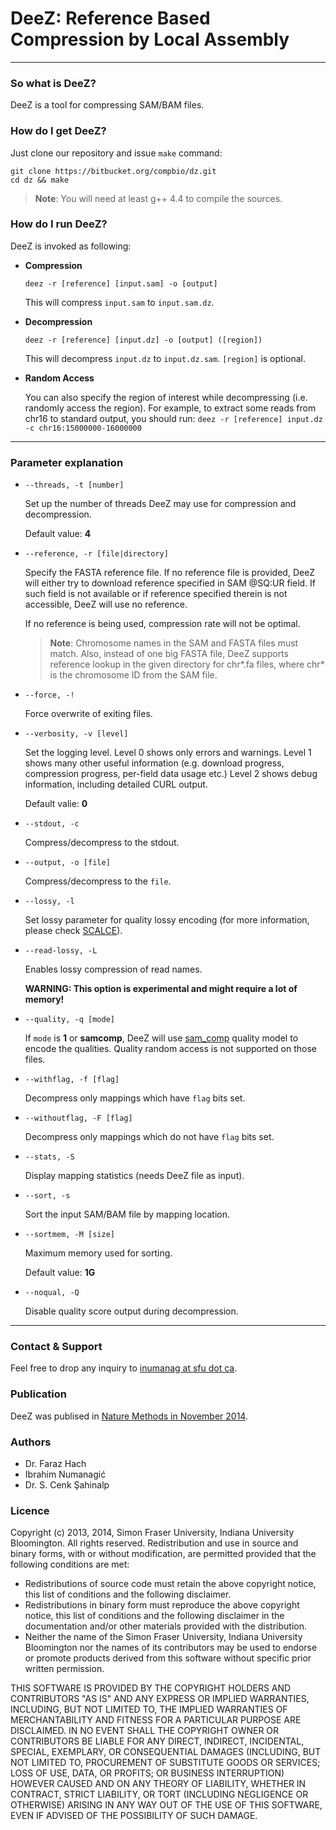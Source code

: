 **DeeZ**: Reference Based Compression by Local Assembly
===================

---

### So what is DeeZ?
DeeZ is a tool for compressing SAM/BAM files.

### How do I get DeeZ?
Just clone our repository and issue `make` command:
```
git clone https://bitbucket.org/compbio/dz.git
cd dz && make
```
> **Note**: You will need at least g++ 4.4 to compile the sources.

### How do I run DeeZ?
DeeZ is invoked as following:

- **Compression**

	`deez -r [reference] [input.sam] -o [output]`

	This will compress `input.sam` to `input.sam.dz`.

- **Decompression**

	`deez -r [reference] [input.dz] -o [output] ([region])`

	This will decompress `input.dz` to `input.dz.sam`. `[region]` is optional.

-  **Random Access**

	You can also specify the region of interest while decompressing (i.e. randomly access the region). For example, to extract some reads from chr16 to standard output, you should run:
	`deez -r [reference] input.dz  -c chr16:15000000-16000000`

---

### Parameter explanation

- `--threads, -t [number]`

	Set up the number of threads DeeZ may use for compression and decompression.

	Default value: **4**

- `--reference, -r [file|directory]`

	Specify the FASTA reference file.
	If no reference file is provided, DeeZ will either try to download
	reference specified in SAM @SQ:UR field. If such field is not
	available or if reference specified therein is not accessible, 
	DeeZ will use no reference. 

	If no reference is being used, compression rate will not be optimal.

	> **Note**: Chromosome names in the SAM and FASTA files must match. Also, instead of one big FASTA file, DeeZ supports reference lookup in the given directory for chr\*.fa files, where chr\* is the chromosome ID from the SAM file.

- `--force, -!`
	
	Force overwrite of exiting files.

- `--verbosity, -v [level]`
	
	Set the logging level. 
	Level 0 shows only errors and warnings.
	Level 1 shows many other useful information (e.g. download progress,
		compression progress, per-field data usage etc.)
	Level 2 shows debug information, including detailed CURL output.

	Default valie: **0**

- `--stdout, -c`

	Compress/decompress to the stdout.

- `--output, -o [file]`
	
	Compress/decompress to the `file`.

- `--lossy, -l`

	Set lossy parameter for quality lossy encoding (for more information, please check [SCALCE][1]).

- `--read-lossy, -L`

	Enables lossy compression of read names. 

	**WARNING: This option is experimental and might require a lot of memory!**

- `--quality, -q [mode]`

	If `mode` is **1** or **samcomp**, DeeZ will use [sam_comp][2] quality model to encode the qualities. Quality random access is not supported on those files. 

- `--withflag, -f [flag]`

	Decompress only mappings which have `flag` bits set.

- `--withoutflag, -F [flag]`

	Decompress only mappings which do not have `flag` bits set.

- `--stats, -S`

	Display mapping statistics (needs DeeZ file as input).

- `--sort, -s`

	Sort the input SAM/BAM file by mapping location.

- `--sortmem, -M [size]`

	Maximum memory used for sorting. 
	
	Default value: **1G**

- `--noqual, -Q`
	
	Disable quality score output during decompression.

---

### Contact & Support

Feel free to drop any inquiry to [inumanag at sfu dot ca](mailto:).

### Publication

DeeZ was publised in [Nature Methods in November 2014][3].

### Authors

- Dr. Faraz Hach
- Ibrahim Numanagić
- Dr. S. Cenk Şahinalp

### Licence

Copyright (c) 2013, 2014, Simon Fraser University, Indiana University Bloomington. All rights reserved.
Redistribution and use in source and binary forms, with or without modification, are permitted provided that the following conditions are met:

- Redistributions of source code must retain the above copyright notice, this list of conditions and the following disclaimer.
- Redistributions in binary form must reproduce the above copyright notice, this list of conditions and the following disclaimer in the documentation and/or other materials provided with the distribution.
- Neither the name of the Simon Fraser University, Indiana University Bloomington nor the names of its contributors may be used to endorse or promote products derived from this software without specific prior written permission.

THIS SOFTWARE IS PROVIDED BY THE COPYRIGHT HOLDERS AND CONTRIBUTORS "AS IS" AND ANY EXPRESS OR IMPLIED WARRANTIES, INCLUDING, BUT NOT LIMITED TO, THE IMPLIED WARRANTIES OF MERCHANTABILITY AND FITNESS FOR A PARTICULAR PURPOSE ARE DISCLAIMED. IN NO EVENT SHALL THE COPYRIGHT OWNER OR CONTRIBUTORS BE LIABLE FOR ANY DIRECT, INDIRECT, INCIDENTAL, SPECIAL, EXEMPLARY, OR CONSEQUENTIAL DAMAGES (INCLUDING, BUT NOT LIMITED TO, PROCUREMENT OF SUBSTITUTE GOODS OR SERVICES; LOSS OF USE, DATA, OR PROFITS; OR BUSINESS INTERRUPTION) HOWEVER CAUSED AND ON ANY THEORY OF LIABILITY, WHETHER IN CONTRACT, STRICT LIABILITY, OR TORT (INCLUDING NEGLIGENCE OR OTHERWISE) ARISING IN ANY WAY OUT OF THE USE OF THIS SOFTWARE, EVEN IF ADVISED OF THE POSSIBILITY OF SUCH DAMAGE.

  [1]: http://scalce.sourceforge.net/
  [2]: https://sourceforge.net/projects/samcomp/
  [3]: http://www.nature.com/nmeth/journal/v11/n11/full/nmeth.3133.html
